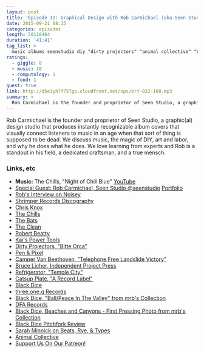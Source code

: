 ```yaml
---
layout: post
title: 'Episode 32: Graphical Design with Rob Carmichael (aka Seen Studio)'
date: 2015-09-21 08:15
categories: episodes
length: 50110464
duration: '41:41'
tag_list: >
  music albums seenstudio diy "dirty projectors" "animal collective" "black dice" dfa craft
ratings:
  - giggle: 8
  - music: 10
  - computology: 1
  - food: 1
guest: true
link: http://d5e3yh7f757go.cloudfront.net/eps/brt-032-160.mp3
summary: >
  Rob Carmichael is the founder and proprietor of Seen Studio, a graphic(al) design studio that produces instantly recognizable album covers that visually connect listeners to music in an age when that sort of thing is supposed to be dead. We discuss music, the magic of DIY, art and labor, and why he does what he does. We love learning from experts and Rob is a standout in his field, a dedicated craftsman, and a true mensch.
---
```

Rob Carmichael is the founder and proprietor of Seen Studio, a graphic(al) design studio that produces instantly recognizable album covers that visually connect listeners to music in an age when that sort of thing is supposed to be dead. We discuss music, the magic of DIY, art and labor, and why he does what he does. We love learning from experts and Rob is a standout in his field, a dedicated craftsman, and a true mensch.

<!-- more -->

### Links, etc

* <strong>Music:</strong> The Chills, "Night of Chill Blue" [YouTube](https://www.youtube.com/watch?v=_wfocIcoXLs)
* [Special Guest: Rob Carmichael, Seen Studio @seenstudio](https://twitter.com/seenstudio) [Portfolio](http://www.seenstudio.com/)
* [Rob's Interview on Noisey](http://noisey.vice.com/blog/cash-money-records-designer-artist-rob-carmichael)
* [Shrimper Records Discography](http://www.underwaternow.com/ihearstrangemusic/shrimper.htm)
* [Chris Knox](https://en.wikipedia.org/wiki/Chris_Knox)
* [The Chills](https://en.wikipedia.org/wiki/The_Chills)
* [The Bats](https://en.wikipedia.org/wiki/The_Bats_(New_Zealand_band))
* [The Clean](https://en.wikipedia.org/wiki/The_Clean)
* [Robert Beatty](http://www.robertbeattyart.com/)
* [Kai's Power Tools](https://en.wikipedia.org/wiki/Kai%27s_Power_Tools)
* [Dirty Projectors, "Bitte Orca"](http://www.seenstudio.com/bitteOrca.html)
* [Pen & Pixel](https://en.wikipedia.org/wiki/Pen_%26_Pixel)
* [Camper Van Beethoven, "Telephone Free Landslide Victory"](https://en.wikipedia.org/wiki/Telephone_Free_Landslide_Victory)
* [Bruce Licher, Independent Project Press](http://www.independentprojectpress.com/)
* [Refrigerator, "Temple City"](https://midheaven.com/item/temple-city-by-refrigerator-lp#.Vf9gcyBViko)
* [Catsup Plate, "A Record Label"](http://www.catsupplate.com/)
* [Black Dice](http://blackdice.net/)
* [three.one.g Records](http://threeoneg.com/)
* [Black Dice, "Ball/Peace In The Valley" from mrb's Collection](https://dl.dropboxusercontent.com/u/1401061/ball.jpeg)
* [DFA Records](http://dfarecords.com/)
* [Black Dice, Beaches and Canyons - First Pressing Photo from mrb's Collection](https://dl.dropboxusercontent.com/u/1401061/beaches.jpeg)
* [Black Dice Pitchfork Review](http://pitchfork.com/reviews/albums/748-beaches-and-canyons/)
* [Sarah Minnick on Beats, Rye, & Types](http://beatsryetypes.com/episodes/2015/05/26/episode-17-portland-pizza-with-sarah-minnick.html)
* [Animal Collective](http://animalcollective.org/)
* [Support Us On Our Patreon!](http://patreon.com/beatsryetypes)

